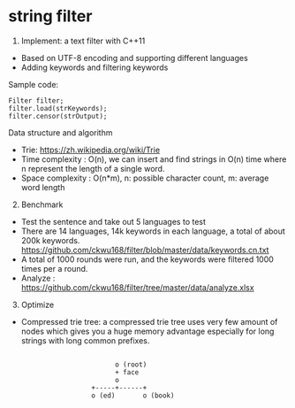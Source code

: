 # string filter
1. Implement: a text filter with C++11
* Based on UTF-8 encoding and supporting different languages
* Adding keywords and filtering keywords

Sample code:
<pre><code>Filter filter;
filter.load(strKeywords);
filter.censor(strOutput);
</code></pre>

Data structure and algorithm
* Trie: https://zh.wikipedia.org/wiki/Trie
* Time complexity : O(n), we can insert and find strings in O(n) time where n represent the length of a single word.
* Space complexity : O(n*m), n: possible character count, m: average word length

2. Benchmark
* Test the sentence and take out 5 languages to test
* There are 14 languages, 14k keywords in each language, a total of about 200k keywords. https://github.com/ckwu168/filter/blob/master/data/keywords.cn.txt
* A total of 1000 rounds were run, and the keywords were filtered 1000 times per a round.
* Analyze : https://github.com/ckwu168/filter/tree/master/data/analyze.xlsx

3. Optimize
* Compressed trie tree: a compressed trie tree uses very few amount of nodes which gives you a huge memory advantage especially for long strings with long common prefixes.
<pre><code>
                           o (root)                                                
                           + face
                           o                              
                     +-----+------+                           
                     o (ed)       o (book)                   

</code></pre>
